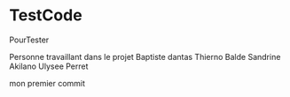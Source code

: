 # TestCode
PourTester


Personne  travaillant dans le projet
Baptiste dantas
Thierno Balde
Sandrine Akilano
Ulysee Perret


mon premier commit
